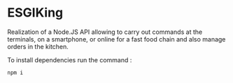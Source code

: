 # ESGIKing
 Realization of a Node.JS API allowing to carry out commands at the terminals, on a smartphone, or online for a fast food chain and also manage orders in the kitchen.

To install dependencies run the command :

``` npm i ```